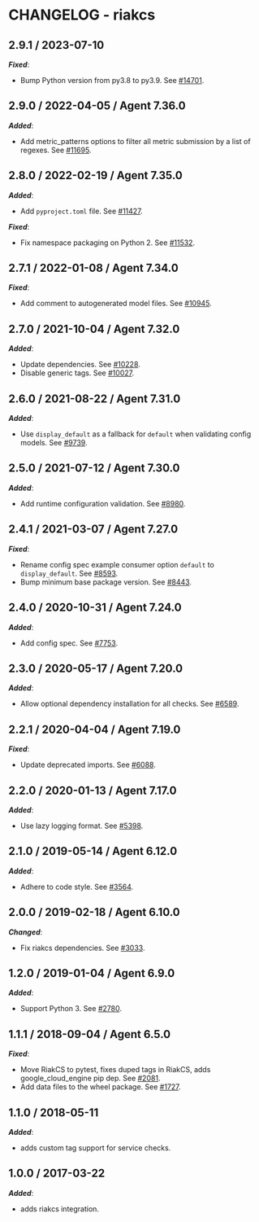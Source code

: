 # CHANGELOG - riakcs

## 2.9.1 / 2023-07-10

***Fixed***:

* Bump Python version from py3.8 to py3.9. See [#14701](https://github.com/DataDog/integrations-core/pull/14701).

## 2.9.0 / 2022-04-05 / Agent 7.36.0

***Added***: 

* Add metric_patterns options to filter all metric submission by a list of regexes. See [#11695](https://github.com/DataDog/integrations-core/pull/11695).

## 2.8.0 / 2022-02-19 / Agent 7.35.0

***Added***: 

* Add `pyproject.toml` file. See [#11427](https://github.com/DataDog/integrations-core/pull/11427).

***Fixed***: 

* Fix namespace packaging on Python 2. See [#11532](https://github.com/DataDog/integrations-core/pull/11532).

## 2.7.1 / 2022-01-08 / Agent 7.34.0

***Fixed***: 

* Add comment to autogenerated model files. See [#10945](https://github.com/DataDog/integrations-core/pull/10945).

## 2.7.0 / 2021-10-04 / Agent 7.32.0

***Added***: 

* Update dependencies. See [#10228](https://github.com/DataDog/integrations-core/pull/10228).
* Disable generic tags. See [#10027](https://github.com/DataDog/integrations-core/pull/10027).

## 2.6.0 / 2021-08-22 / Agent 7.31.0

***Added***: 

* Use `display_default` as a fallback for `default` when validating config models. See [#9739](https://github.com/DataDog/integrations-core/pull/9739).

## 2.5.0 / 2021-07-12 / Agent 7.30.0

***Added***: 

* Add runtime configuration validation. See [#8980](https://github.com/DataDog/integrations-core/pull/8980).

## 2.4.1 / 2021-03-07 / Agent 7.27.0

***Fixed***: 

* Rename config spec example consumer option `default` to `display_default`. See [#8593](https://github.com/DataDog/integrations-core/pull/8593).
* Bump minimum base package version. See [#8443](https://github.com/DataDog/integrations-core/pull/8443).

## 2.4.0 / 2020-10-31 / Agent 7.24.0

***Added***: 

* Add config spec. See [#7753](https://github.com/DataDog/integrations-core/pull/7753).

## 2.3.0 / 2020-05-17 / Agent 7.20.0

***Added***: 

* Allow optional dependency installation for all checks. See [#6589](https://github.com/DataDog/integrations-core/pull/6589).

## 2.2.1 / 2020-04-04 / Agent 7.19.0

***Fixed***: 

* Update deprecated imports. See [#6088](https://github.com/DataDog/integrations-core/pull/6088).

## 2.2.0 / 2020-01-13 / Agent 7.17.0

***Added***: 

* Use lazy logging format. See [#5398](https://github.com/DataDog/integrations-core/pull/5398).

## 2.1.0 / 2019-05-14 / Agent 6.12.0

***Added***: 

* Adhere to code style. See [#3564](https://github.com/DataDog/integrations-core/pull/3564).

## 2.0.0 / 2019-02-18 / Agent 6.10.0

***Changed***: 

* Fix riakcs dependencies. See [#3033](https://github.com/DataDog/integrations-core/pull/3033).

## 1.2.0 / 2019-01-04 / Agent 6.9.0

***Added***: 

* Support Python 3. See [#2780][1].

## 1.1.1 / 2018-09-04 / Agent 6.5.0

***Fixed***: 

* Move RiakCS to pytest, fixes duped tags in RiakCS, adds google_cloud_engine pip dep. See [#2081][2].
* Add data files to the wheel package. See [#1727][3].

## 1.1.0 / 2018-05-11

***Added***: 

* adds custom tag support for service checks.

## 1.0.0 / 2017-03-22

***Added***: 

* adds riakcs integration.

[1]: https://github.com/DataDog/integrations-core/pull/2780
[2]: https://github.com/DataDog/integrations-core/pull/2081
[3]: https://github.com/DataDog/integrations-core/pull/1727
